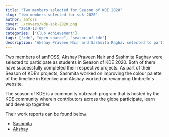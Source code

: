 ```yaml
---
title: "Two members selected for Season of KDE 2020"
slug: "two-members-selected-for-sok-2020"
author: amfoss
cover: ./covers/kde-sok-2020.png
date: "2019-12-09"
categories: ["Club Achievement"]
tags: ["kde", "open-source", "season-of-kde"]
description: "Akshay Praveen Nair and Sashmita Raghav selected to participate as students in Season of KDE 2020."
---
```


Two members of amFOSS, Akshay Praveen Nair and Sashmita Raghav were selected to participate as students in Season of KDE 2020. Both of them have successfully completed their respective projects. As part of their Season of KDE’s projects, Sashmita worked on improving the colour palette of the timeline in Kdenlive and Akshay worked on revamping Umbrello's website.

The season of KDE is a community outreach program that is hosted by the KDE community wherein contributors across the globe participate, learn and develop together.

Their work reports can be found below: 
- [Sashmita](https://community.kde.org/SoK/2020/StatusReport/Sassycode)
- [Akshay](https://community.kde.org/SoK/2020/StatusReport/Iammarco11)
